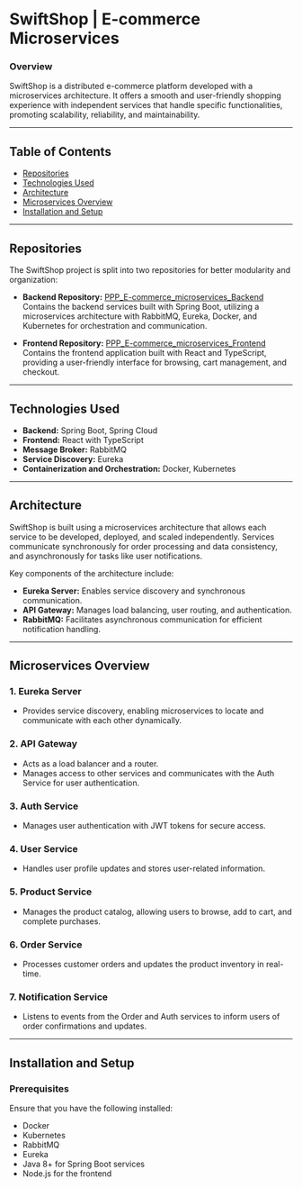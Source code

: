 # SwiftShop | E-commerce Microservices

### Overview
SwiftShop is a distributed e-commerce platform developed with a microservices architecture. It offers a smooth and user-friendly shopping experience with independent services that handle specific functionalities, promoting scalability, reliability, and maintainability.

---

## Table of Contents
- [Repositories](#repositories)
- [Technologies Used](#technologies-used)
- [Architecture](#architecture)
- [Microservices Overview](#microservices-overview)
- [Installation and Setup](#installation-and-setup)

---
## Repositories

The SwiftShop project is split into two repositories for better modularity and organization:

- **Backend Repository:** [PPP_E-commerce_microservices_Backend](https://github.com/SAHNOUN-HOUSSEM/PPP_E-commerce_microservices_Backend)  
  Contains the backend services built with Spring Boot, utilizing a microservices architecture with RabbitMQ, Eureka, Docker, and Kubernetes for orchestration and communication.

- **Frontend Repository:** [PPP_E-commerce_microservices_Frontend](https://github.com/SAHNOUN-HOUSSEM/PPP_E-commerce_microservices_Frontend)  
  Contains the frontend application built with React and TypeScript, providing a user-friendly interface for browsing, cart management, and checkout.

---
## Technologies Used
- **Backend:** Spring Boot, Spring Cloud
- **Frontend:** React with TypeScript
- **Message Broker:** RabbitMQ
- **Service Discovery:** Eureka
- **Containerization and Orchestration:** Docker, Kubernetes

---

## Architecture
SwiftShop is built using a microservices architecture that allows each service to be developed, deployed, and scaled independently. Services communicate synchronously for order processing and data consistency, and asynchronously for tasks like user notifications.

Key components of the architecture include:
- **Eureka Server:** Enables service discovery and synchronous communication.
- **API Gateway:** Manages load balancing, user routing, and authentication.
- **RabbitMQ:** Facilitates asynchronous communication for efficient notification handling.

---

## Microservices Overview

### 1. **Eureka Server**
   - Provides service discovery, enabling microservices to locate and communicate with each other dynamically.

### 2. **API Gateway**
   - Acts as a load balancer and a router.
   - Manages access to other services and communicates with the Auth Service for user authentication.

### 3. **Auth Service**
   - Manages user authentication with JWT tokens for secure access.

### 4. **User Service**
   - Handles user profile updates and stores user-related information.

### 5. **Product Service**
   - Manages the product catalog, allowing users to browse, add to cart, and complete purchases.

### 6. **Order Service**
   - Processes customer orders and updates the product inventory in real-time.

### 7. **Notification Service**
   - Listens to events from the Order and Auth services to inform users of order confirmations and updates.

---



## Installation and Setup

### Prerequisites
Ensure that you have the following installed:
- Docker
- Kubernetes
- RabbitMQ
- Eureka
- Java 8+ for Spring Boot services
- Node.js for the frontend
